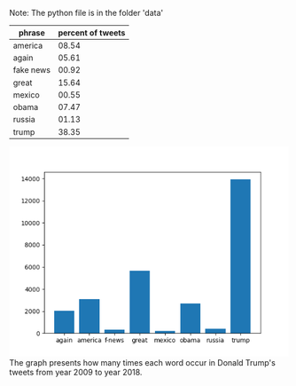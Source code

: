 Note: The python file is in the folder 'data' 

phrase | percent of tweets | 
--- | --- |
america | 08.54 |
again | 05.61 | 
fake news | 00.92
great | 15.64
mexico | 00.55
obama | 07.47
russia | 01.13
trump | 38.35

![tweet analysis graph](my_figure.png "graph")
The graph presents how many times each word occur in Donald Trump's tweets from year 2009 to year 2018. 
